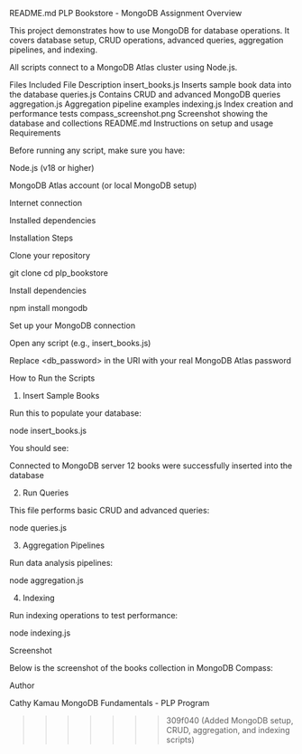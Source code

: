 README.md
PLP Bookstore - MongoDB Assignment
Overview

This project demonstrates how to use MongoDB for database operations.
It covers database setup, CRUD operations, advanced queries, aggregation pipelines, and indexing.

All scripts connect to a MongoDB Atlas cluster using Node.js.

Files Included
File	Description
insert_books.js	Inserts sample book data into the database
queries.js	Contains CRUD and advanced MongoDB queries
aggregation.js	Aggregation pipeline examples
indexing.js	Index creation and performance tests
compass_screenshot.png	Screenshot showing the database and collections
README.md	Instructions on setup and usage
Requirements

Before running any script, make sure you have:

Node.js (v18 or higher)

MongoDB Atlas account (or local MongoDB setup)

Internet connection

Installed dependencies

Installation Steps

Clone your repository

git clone <your-repo-link>
cd plp_bookstore


Install dependencies

npm install mongodb


Set up your MongoDB connection

Open any script (e.g., insert_books.js)

Replace <db_password> in the URI with your real MongoDB Atlas password

How to Run the Scripts
1. Insert Sample Books

Run this to populate your database:

node insert_books.js


You should see:

Connected to MongoDB server
12 books were successfully inserted into the database

2. Run Queries

This file performs basic CRUD and advanced queries:

node queries.js

3. Aggregation Pipelines

Run data analysis pipelines:

node aggregation.js

4. Indexing

Run indexing operations to test performance:

node indexing.js

Screenshot

Below is the screenshot of the books collection in MongoDB Compass:

Author

Cathy Kamau
MongoDB Fundamentals - PLP Program
>>>>>>> 309f040 (Added MongoDB setup, CRUD, aggregation, and indexing scripts)
